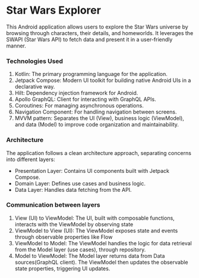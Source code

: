 # Star Wars Explorer

This Android application allows users to explore the Star Wars universe by browsing through characters, their details, and homeworlds. It leverages the SWAPI (Star Wars API) to fetch data and present it in a user-friendly manner.

### Technologies Used
1. Kotlin: The primary programming language for the application.
2. Jetpack Compose: Modern UI toolkit for building native Android UIs in a declarative way.
3. Hilt: Dependency injection framework for Android.
4. Apollo GraphQL: Client for interacting with GraphQL APIs.
5. Coroutines: For managing asynchronous operations.
6. Navigation Component: For handling navigation between screens.
7. MVVM pattern: Separates the UI (View), business logic (ViewModel), and data (Model) to improve code organization and maintainability.

### Architecture
The application follows a clean architecture approach, separating concerns into different layers:
* Presentation Layer: Contains UI components built with Jetpack Compose.
* Domain Layer: Defines use cases and business logic.
* Data Layer: Handles data fetching from the API.

### Communication between layers
1. View (UI) to ViewModel: The UI, built with composable functions, interacts with the ViewModel by observing state
2. ViewModel to View (UI): The ViewModel exposes state and events through observable properties like Flow
3. ViewModel to Model: The ViewModel handles the logic for data retrieval from the Model layer (use cases), through repository.
4. Model to ViewModel: The Model layer returns data from Data sources(GraphQL client). The ViewModel then updates the observable state properties, triggering UI updates.
